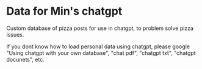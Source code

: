 # Data for Min's chatgpt

Custom database of pizza posts for use in chatgpt, to problem solve pizza issues. 

If you dont know how to load personal data using chatgpt, please google 
"Using chatgpt with your own database",
"chat pdf", 
"chatgpt txt", 
"chatgpt docunets", 
etc. 
